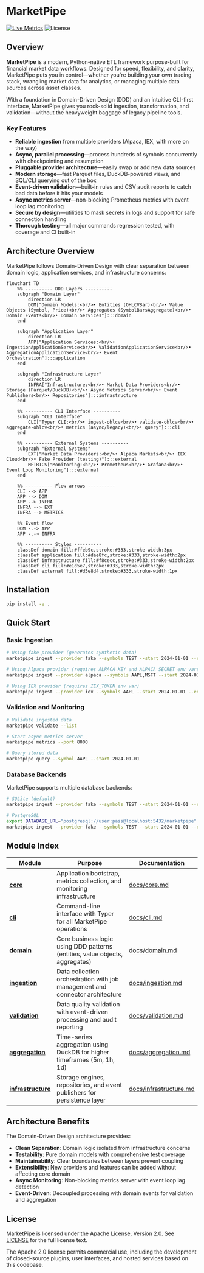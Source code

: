 # MarketPipe

[![Live Metrics](https://img.shields.io/badge/Live%20Metrics-online-brightgreen)](docs/pipeline.md#metrics)
![License](https://img.shields.io/badge/License-Apache%202.0-blue.svg)

## Overview

**MarketPipe** is a modern, Python-native ETL framework purpose-built for financial market data workflows. Designed for speed, flexibility, and clarity, MarketPipe puts you in control—whether you're building your own trading stack, wrangling market data for analytics, or managing multiple data sources across asset classes.

With a foundation in Domain-Driven Design (DDD) and an intuitive CLI-first interface, MarketPipe gives you rock-solid ingestion, transformation, and validation—without the heavyweight baggage of legacy pipeline tools.

### Key Features

* **Reliable ingestion** from multiple providers (Alpaca, IEX, with more on the way)
* **Async, parallel processing**—process hundreds of symbols concurrently with checkpointing and resumption
* **Pluggable provider architecture**—easily swap or add new data sources
* **Modern storage**—fast Parquet files, DuckDB-powered views, and SQL/CLI querying out of the box
* **Event-driven validation**—built-in rules and CSV audit reports to catch bad data before it hits your models
* **Async metrics server**—non-blocking Prometheus metrics with event loop lag monitoring
* **Secure by design**—utilities to mask secrets in logs and support for safe connection handling
* **Thorough testing**—all major commands regression tested, with coverage and CI built-in

## Architecture Overview

MarketPipe follows Domain-Driven Design with clear separation between domain logic, application services, and infrastructure concerns:

```mermaid
flowchart TD
    %% ---------- DDD Layers ----------
    subgraph "Domain Layer"
        direction LR
        DOM["Domain Models:<br/>• Entities (OHLCVBar)<br/>• Value Objects (Symbol, Price)<br/>• Aggregates (SymbolBarsAggregate)<br/>• Domain Events<br/>• Domain Services"]:::domain
    end

    subgraph "Application Layer"
        direction LR
        APP["Application Services:<br/>• IngestionApplicationService<br/>• ValidationApplicationService<br/>• AggregationApplicationService<br/>• Event Orchestration"]:::application
    end

    subgraph "Infrastructure Layer"
        direction LR
        INFRA["Infrastructure:<br/>• Market Data Providers<br/>• Storage (Parquet/DuckDB)<br/>• Async Metrics Server<br/>• Event Publishers<br/>• Repositories"]:::infrastructure
    end

    %% ---------- CLI Interface ----------
    subgraph "CLI Interface"
        CLI["Typer CLI:<br/>• ingest-ohlcv<br/>• validate-ohlcv<br/>• aggregate-ohlcv<br/>• metrics (async/legacy)<br/>• query"]:::cli
    end

    %% ---------- External Systems ----------
    subgraph "External Systems"
        EXT["Market Data Providers:<br/>• Alpaca Markets<br/>• IEX Cloud<br/>• Fake Provider (testing)"]:::external
        METRICS["Monitoring:<br/>• Prometheus<br/>• Grafana<br/>• Event Loop Monitoring"]:::external
    end

    %% ---------- Flow arrows ----------
    CLI --> APP
    APP --> DOM
    APP --> INFRA
    INFRA --> EXT
    INFRA --> METRICS
    
    %% Event flow
    DOM -.-> APP
    APP -.-> INFRA

    %% ---------- Styles ----------
    classDef domain fill:#ffeb9c,stroke:#333,stroke-width:3px
    classDef application fill:#dae8fc,stroke:#333,stroke-width:2px
    classDef infrastructure fill:#f8cecc,stroke:#333,stroke-width:2px
    classDef cli fill:#e1d5e7,stroke:#333,stroke-width:2px
    classDef external fill:#d5e8d4,stroke:#333,stroke-width:1px
```

## Installation

```bash
pip install -e .
```

## Quick Start

### Basic Ingestion

```bash
# Using fake provider (generates synthetic data)
marketpipe ingest --provider fake --symbols TEST --start 2024-01-01 --end 2024-01-02 --batch-size 10

# Using Alpaca provider (requires ALPACA_KEY and ALPACA_SECRET env vars)
marketpipe ingest --provider alpaca --symbols AAPL,MSFT --start 2024-01-01 --end 2024-01-02 --batch-size 1000

# Using IEX provider (requires IEX_TOKEN env var)
marketpipe ingest --provider iex --symbols AAPL --start 2024-01-01 --end 2024-01-02 --batch-size 500
```

### Validation and Monitoring

```bash
# Validate ingested data
marketpipe validate --list

# Start async metrics server
marketpipe metrics --port 8000

# Query stored data
marketpipe query --symbol AAPL --start 2024-01-01
```

### Database Backends

MarketPipe supports multiple database backends:

```bash
# SQLite (default)
marketpipe ingest --provider fake --symbols TEST --start 2024-01-01 --end 2024-01-02

# PostgreSQL
export DATABASE_URL="postgresql://user:pass@localhost:5432/marketpipe"
marketpipe ingest --provider fake --symbols TEST --start 2024-01-01 --end 2024-01-02
```

## Module Index

| Module | Purpose | Documentation |
|--------|---------|---------------|
| **[core](docs/core.md)** | Application bootstrap, metrics collection, and monitoring infrastructure | [docs/core.md](docs/core.md) |
| **[cli](docs/cli.md)** | Command-line interface with Typer for all MarketPipe operations | [docs/cli.md](docs/cli.md) |
| **[domain](docs/domain.md)** | Core business logic using DDD patterns (entities, value objects, aggregates) | [docs/domain.md](docs/domain.md) |
| **[ingestion](docs/ingestion.md)** | Data collection orchestration with job management and connector architecture | [docs/ingestion.md](docs/ingestion.md) |
| **[validation](docs/validation.md)** | Data quality validation with event-driven processing and audit reporting | [docs/validation.md](docs/validation.md) |
| **[aggregation](docs/aggregation.md)** | Time-series aggregation using DuckDB for higher timeframes (5m, 1h, 1d) | [docs/aggregation.md](docs/aggregation.md) |
| **[infrastructure](docs/infrastructure.md)** | Storage engines, repositories, and event publishers for persistence layer | [docs/infrastructure.md](docs/infrastructure.md) |

## Architecture Benefits

The Domain-Driven Design architecture provides:

- **Clean Separation**: Domain logic isolated from infrastructure concerns
- **Testability**: Pure domain models with comprehensive test coverage
- **Maintainability**: Clear boundaries between layers prevent coupling
- **Extensibility**: New providers and features can be added without affecting core domain
- **Async Monitoring**: Non-blocking metrics server with event loop lag detection
- **Event-Driven**: Decoupled processing with domain events for validation and aggregation

## License

MarketPipe is licensed under the Apache License, Version 2.0. See [LICENSE](LICENSE) for the full license text.

The Apache 2.0 license permits commercial use, including the development of closed-source plugins, user interfaces, and hosted services based on this codebase.
